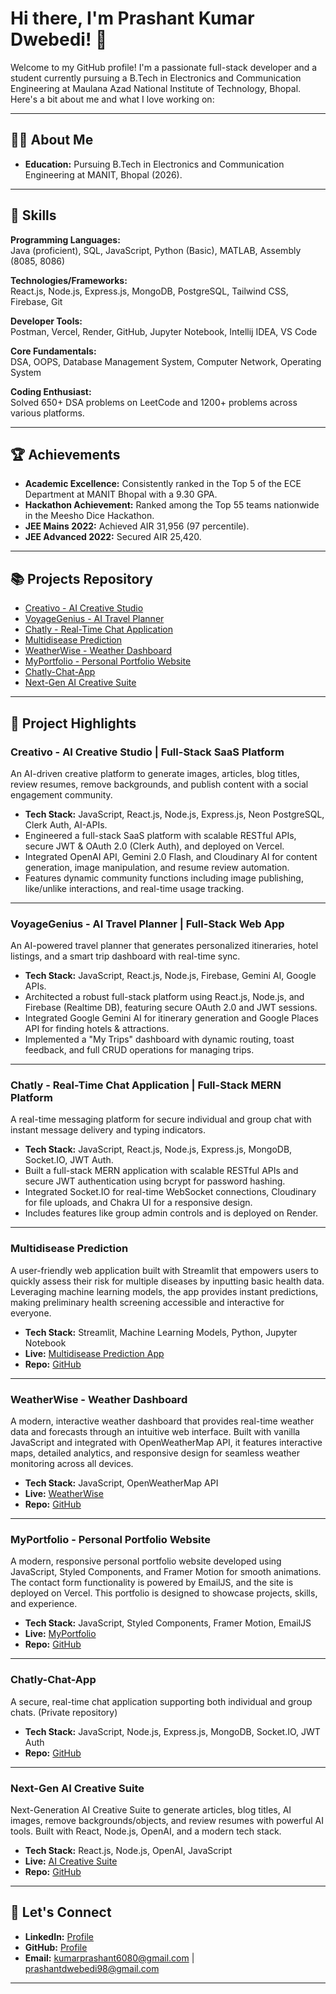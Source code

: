 # Hi there, I'm Prashant Kumar Dwebedi! 👋

Welcome to my GitHub profile! I'm a passionate full-stack developer and a student currently pursuing a B.Tech in Electronics and Communication Engineering at Maulana Azad National Institute of Technology, Bhopal.  
Here's a bit about me and what I love working on:

---

## 🧑‍💻 About Me

- **Education:** Pursuing B.Tech in Electronics and Communication Engineering at MANIT, Bhopal (2026).

---

## 🚀 Skills

**Programming Languages:**  
Java (proficient), SQL, JavaScript, Python (Basic), MATLAB, Assembly (8085, 8086)

**Technologies/Frameworks:**  
React.js, Node.js, Express.js, MongoDB, PostgreSQL, Tailwind CSS, Firebase, Git

**Developer Tools:**  
Postman, Vercel, Render, GitHub, Jupyter Notebook, Intellij IDEA, VS Code

**Core Fundamentals:**  
DSA, OOPS, Database Management System, Computer Network, Operating System

**Coding Enthusiast:**  
Solved 650+ DSA problems on LeetCode and 1200+ problems across various platforms.

---

## 🏆 Achievements

- **Academic Excellence:** Consistently ranked in the Top 5 of the ECE Department at MANIT Bhopal with a 9.30 GPA.
- **Hackathon Achievement:** Ranked among the Top 55 teams nationwide in the Meesho Dice Hackathon.
- **JEE Mains 2022:** Achieved AIR 31,956 (97 percentile).
- **JEE Advanced 2022:** Secured AIR 25,420.

---

## 📚 Projects Repository

- [Creativo - AI Creative Studio](#creativo---ai-creative-studio)  
- [VoyageGenius - AI Travel Planner](#voyagegenius---ai-travel-planner)  
- [Chatly - Real-Time Chat Application](#chatly---real-time-chat-application)  
- [Multidisease Prediction](#multidisease-prediction)
- [WeatherWise - Weather Dashboard](#weatherwise---weather-dashboard)
- [MyPortfolio - Personal Portfolio Website](#myportfolio---personal-portfolio-website)
- [Chatly-Chat-App](#chatly-chat-app)
- [Next-Gen AI Creative Suite](#next-gen-ai-creative-suite)

---

## 🌟 Project Highlights

### Creativo - AI Creative Studio | Full-Stack SaaS Platform
An AI-driven creative platform to generate images, articles, blog titles, review resumes, remove backgrounds, and publish content with a social engagement community.

- **Tech Stack:** JavaScript, React.js, Node.js, Express.js, Neon PostgreSQL, Clerk Auth, AI-APIs.
- Engineered a full-stack SaaS platform with scalable RESTful APIs, secure JWT & OAuth 2.0 (Clerk Auth), and deployed on Vercel.
- Integrated OpenAI API, Gemini 2.0 Flash, and Cloudinary AI for content generation, image manipulation, and resume review automation.
- Features dynamic community functions including image publishing, like/unlike interactions, and real-time usage tracking.

---

### VoyageGenius - AI Travel Planner | Full-Stack Web App
An AI-powered travel planner that generates personalized itineraries, hotel listings, and a smart trip dashboard with real-time sync.

- **Tech Stack:** JavaScript, React.js, Node.js, Firebase, Gemini AI, Google APIs.
- Architected a robust full-stack platform using React.js, Node.js, and Firebase (Realtime DB), featuring secure OAuth 2.0 and JWT sessions.
- Integrated Google Gemini AI for itinerary generation and Google Places API for finding hotels & attractions.
- Implemented a "My Trips" dashboard with dynamic routing, toast feedback, and full CRUD operations for managing trips.

---

### Chatly - Real-Time Chat Application | Full-Stack MERN Platform
A real-time messaging platform for secure individual and group chat with instant message delivery and typing indicators.

- **Tech Stack:** JavaScript, React.js, Node.js, Express.js, MongoDB, Socket.IO, JWT Auth.
- Built a full-stack MERN application with scalable RESTful APIs and secure JWT authentication using bcrypt for password hashing.
- Integrated Socket.IO for real-time WebSocket connections, Cloudinary for file uploads, and Chakra UI for a responsive design.
- Includes features like group admin controls and is deployed on Render.

---

### Multidisease Prediction
A user-friendly web application built with Streamlit that empowers users to quickly assess their risk for multiple diseases by inputting basic health data. Leveraging machine learning models, the app provides instant predictions, making preliminary health screening accessible and interactive for everyone.
- **Tech Stack:** Streamlit, Machine Learning Models, Python, Jupyter Notebook  
- **Live:** [Multidisease Prediction App](https://multidiseaseprediction-25akgrnjzbuwzedi63rziw.streamlit.app)  
- **Repo:** [GitHub](https://github.com/PrashantKumarD/Multidisease_prediction)

---

### WeatherWise - Weather Dashboard
A modern, interactive weather dashboard that provides real-time weather data and forecasts through an intuitive web interface. Built with vanilla JavaScript and integrated with OpenWeatherMap API, it features interactive maps, detailed analytics, and responsive design for seamless weather monitoring across all devices.
- **Tech Stack:** JavaScript, OpenWeatherMap API  
- **Live:** [WeatherWise](https://weather-app-rosy-phi-99.vercel.app)  
- **Repo:** [GitHub](https://github.com/PrashantKumarD/weather-app)

---

### MyPortfolio - Personal Portfolio Website
A modern, responsive personal portfolio website developed using JavaScript, Styled Components, and Framer Motion for smooth animations. The contact form functionality is powered by EmailJS, and the site is deployed on Vercel. This portfolio is designed to showcase projects, skills, and experience.
- **Tech Stack:** JavaScript, Styled Components, Framer Motion, EmailJS  
- **Live:** [MyPortfolio](https://my-portfolio-eta-nine-32.vercel.app)  
- **Repo:** [GitHub](https://github.com/PrashantKumarD/MyPortfolio)

---

### Chatly-Chat-App
A secure, real-time chat application supporting both individual and group chats. (Private repository)
- **Tech Stack:** JavaScript, Node.js, Express.js, MongoDB, Socket.IO, JWT Auth  
- **Repo:** [GitHub](https://github.com/PrashantKumarD/chatly-chat-app)

---

### Next-Gen AI Creative Suite
Next-Generation AI Creative Suite to generate articles, blog titles, AI images, remove backgrounds/objects, and review resumes with powerful AI tools. Built with React, Node.js, OpenAI, and a modern tech stack.
- **Tech Stack:** React.js, Node.js, OpenAI, JavaScript  
- **Live:** [AI Creative Suite](https://new-saas-app-client.vercel.app)  
- **Repo:** [GitHub](https://github.com/PrashantKumarD/new-saas-app)

---

## 🤝 Let's Connect

- **LinkedIn:** [Profile](https://www.linkedin.com/in/prashant-kumar-dwebedi)  
- **GitHub:** [Profile](https://github.com/PrashantKumarD)  
- **Email:** kumarprashant6080@gmail.com | prashantdwebedi98@gmail.com

---